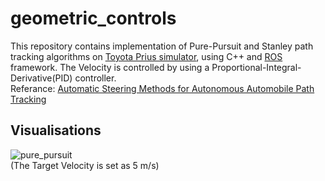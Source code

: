 # geometric_controls

This repository contains implementation of Pure-Pursuit and Stanley path tracking algorithms on [Toyota Prius simulator](https://github.com/osrf/car_demo), using C++ and [ROS](https://www.ros.org/) framework. The Velocity is controlled by using a Proportional-Integral-Derivative(PID) controller.<br />
Referance: [Automatic Steering Methods for Autonomous Automobile Path Tracking](https://www.ri.cmu.edu/pub_files/2009/2/Automatic_Steering_Methods_for_Autonomous_Automobile_Path_Tracking.pdf)

## Visualisations

![pure_pursuit](/Visualisations/pure_pursuit.gif)	
(The Target Velocity is set as 5 m/s)
